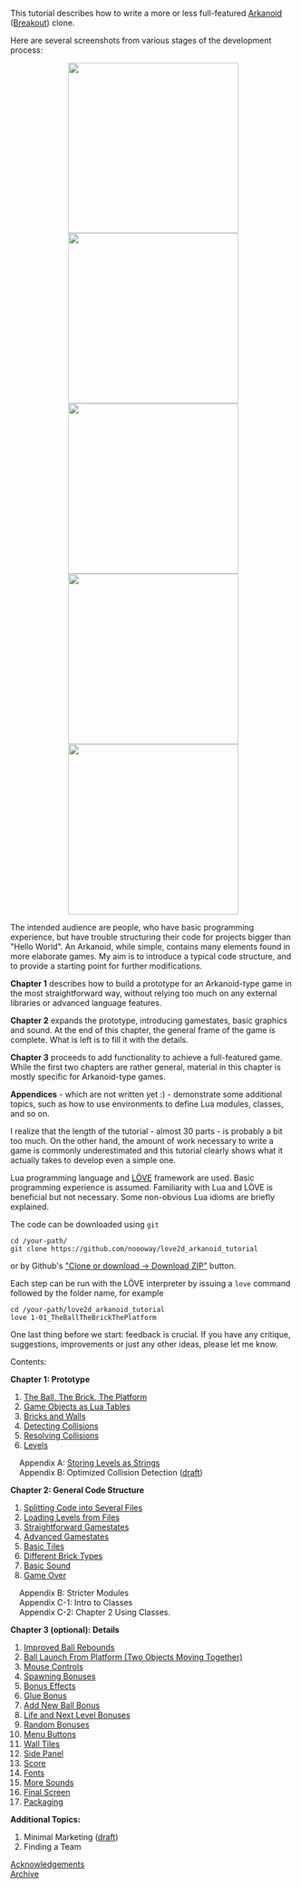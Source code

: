 This tutorial describes how to write a more or less full-featured [Arkanoid](https://en.wikipedia.org/wiki/Arkanoid) ([Breakout](https://en.wikipedia.org/wiki/Breakout_%28video_game%29)) clone. 

Here are several screenshots from various stages of the development process:
<p align="center">
<a href="https://github.com/noooway/love2d_arkanoid_tutorial/wiki/The-Ball,-The-Brick,-The-Platform"><img src="https://github.com/noooway/love2d_arkanoid_tutorial/blob/master/doc/img/1-01.png" width="300"/></a>
<a href="https://github.com/noooway/love2d_arkanoid_tutorial/wiki/Levels"><img src="https://github.com/noooway/love2d_arkanoid_tutorial/blob/master/doc/img/1-06.png" width="300"/></a>
<br>
<a href="https://github.com/noooway/love2d_arkanoid_tutorial/wiki/Add-New-Ball-Bonus"><img src="https://github.com/noooway/love2d_arkanoid_tutorial/blob/master/doc/img/3-07.png" width="300"/></a>
<a href="https://github.com/noooway/love2d_arkanoid_tutorial/wiki/Wall-Tiles"><img src="https://github.com/noooway/love2d_arkanoid_tutorial/blob/master/doc/img/3-11.png" width="300"/></a>
<br>
<a href="https://github.com/noooway/love2d_arkanoid_tutorial/wiki/Packaging"><img src="https://github.com/noooway/love2d_arkanoid_tutorial/blob/master/doc/img/3-17.png" width="300"/></a>
</p>

The intended audience are people, who have basic programming experience, but have
trouble structuring their code for projects bigger than "Hello World".
An Arkanoid, while simple, contains many elements found in more elaborate games.
My aim is to introduce a typical code structure,
and to provide a starting point for further modifications.

**Chapter 1** describes how to build a prototype for an Arkanoid-type 
game in the most straightforward way,
without relying too much on any external libraries or advanced language features. 

**Chapter 2** expands the prototype, introducing gamestates, basic graphics and sound.
At the end of this chapter, the general frame of the game is complete. What is left
is to fill it with the details. 

**Chapter 3** proceeds to add functionality to achieve a full-featured game. 
While the first two chapters are rather general, material in this chapter is mostly 
specific for Arkanoid-type games.

**Appendices** - which are not written yet :) - demonstrate some additional topics, such as how to use environments to 
define Lua modules, classes, and so on.

I realize that the length of the tutorial - almost 30 parts -
is probably a bit too much. On the other hand,
the amount of work necessary to write a game is
commonly underestimated and this tutorial 
clearly shows what it actually takes to develop even a simple one.

Lua programming language and [LÖVE](https://love2d.org/) framework are used.
Basic programming experience is assumed.
Familiarity with Lua and LÖVE is beneficial but not necessary.
Some non-obvious Lua idioms are briefly explained.

The code can be downloaded using `git` 
```
cd /your-path/
git clone https://github.com/noooway/love2d_arkanoid_tutorial
```
or by Github's ["Clone or download -> Download ZIP"](https://github.com/noooway/love2d_arkanoid_tutorial/archive/master.zip) button.

Each step can be run with the LÖVE interpreter by issuing a `love` 
command followed by the folder name, for example
```
cd /your-path/love2d_arkanoid_tutorial
love 1-01_TheBallTheBrickThePlatform 
```

One last thing before we start: feedback is crucial.
If you have any critique, suggestions, improvements or just any other ideas, please let me know. 

Contents:

**Chapter 1: Prototype**  

1. [The Ball, The Brick, The Platform](https://github.com/noooway/love2d_arkanoid_tutorial/wiki/The-Ball,-The-Brick,-The-Platform)
2. [Game Objects as Lua Tables](https://github.com/noooway/love2d_arkanoid_tutorial/wiki/Game-Objects-as-Lua-Tables)
3. [Bricks and Walls](https://github.com/noooway/love2d_arkanoid_tutorial/wiki/Bricks-and-Walls)
4. [Detecting Collisions](https://github.com/noooway/love2d_arkanoid_tutorial/wiki/Detecting-Collisions)
5. [Resolving Collisions](https://github.com/noooway/love2d_arkanoid_tutorial/wiki/Resolving-Collisions)
6. [Levels](https://github.com/noooway/love2d_arkanoid_tutorial/wiki/Levels)  

&nbsp;&nbsp;&nbsp; Appendix A: [Storing Levels as Strings](https://github.com/noooway/love2d_arkanoid_tutorial/wiki/Storing-Levels-as-Strings)  
&nbsp;&nbsp;&nbsp; Appendix B: Optimized Collision Detection ([draft](https://github.com/noooway/love2d_arkanoid_tutorial/wiki/Optimized-Collision-Detection))
<!-- -->

**Chapter 2: General Code Structure**  

1. [Splitting Code into Several Files](https://github.com/noooway/love2d_arkanoid_tutorial/wiki/Splitting-Code-Into-Several-Files)  
2. [Loading Levels from Files](https://github.com/noooway/love2d_arkanoid_tutorial/wiki/Loading-Levels-From-Files)
3. [Straightforward Gamestates](https://github.com/noooway/love2d_arkanoid_tutorial/wiki/Straightforward-Gamestates)
4. [Advanced Gamestates](https://github.com/noooway/love2d_arkanoid_tutorial/wiki/Advanced-Gamestates)    
5. [Basic Tiles](https://github.com/noooway/love2d_arkanoid_tutorial/wiki/Basic-Tiles)
6. [Different Brick Types](https://github.com/noooway/love2d_arkanoid_tutorial/wiki/Different-Brick-Types)  
7. [Basic Sound](https://github.com/noooway/love2d_arkanoid_tutorial/wiki/Basic-Sound)  
8. [Game Over](https://github.com/noooway/love2d_arkanoid_tutorial/wiki/Game-Over)

&nbsp;&nbsp;&nbsp; Appendix B: Stricter Modules  
&nbsp;&nbsp;&nbsp; Appendix C-1: Intro to Classes  
&nbsp;&nbsp;&nbsp; Appendix C-2: Chapter 2 Using Classes.  

<!-- -->
 **Chapter 3 (optional): Details**

1. [Improved Ball Rebounds](https://github.com/noooway/love2d_arkanoid_tutorial/wiki/Improved-Ball-Rebounds)
2. [Ball Launch From Platform (Two Objects Moving Together)](https://github.com/noooway/love2d_arkanoid_tutorial/wiki/Ball-Launch-From-Platform)
3. [Mouse Controls](https://github.com/noooway/love2d_arkanoid_tutorial/wiki/Mouse-Controls)
4. [Spawning Bonuses](https://github.com/noooway/love2d_arkanoid_tutorial/wiki/Spawning-Bonuses)
5. [Bonus Effects](https://github.com/noooway/love2d_arkanoid_tutorial/wiki/Bonus-effects)
6. [Glue Bonus](https://github.com/noooway/love2d_arkanoid_tutorial/wiki/Glue-Bonus)
7. [Add New Ball Bonus](https://github.com/noooway/love2d_arkanoid_tutorial/wiki/Add-New-Ball-Bonus)
8. [Life and Next Level Bonuses](https://github.com/noooway/love2d_arkanoid_tutorial/wiki/Life-and-Next-Level-Bonuses)
9. [Random Bonuses](https://github.com/noooway/love2d_arkanoid_tutorial/wiki/Random-Bonuses)
10. [Menu Buttons](https://github.com/noooway/love2d_arkanoid_tutorial/wiki/Menu-Buttons)
11. [Wall Tiles](https://github.com/noooway/love2d_arkanoid_tutorial/wiki/Wall-Tiles)
12. [Side Panel](https://github.com/noooway/love2d_arkanoid_tutorial/wiki/Side-Panel)  
13. [Score](https://github.com/noooway/love2d_arkanoid_tutorial/wiki/Score)
14. [Fonts](https://github.com/noooway/love2d_arkanoid_tutorial/wiki/Fonts)
15. [More Sounds](https://github.com/noooway/love2d_arkanoid_tutorial/wiki/More-Sounds)
16. [Final Screen](https://github.com/noooway/love2d_arkanoid_tutorial/wiki/Final-Screen)
17. [Packaging](https://github.com/noooway/love2d_arkanoid_tutorial/wiki/Packaging)

<!-- -->
**Additional Topics:**

1. Minimal Marketing ([draft](https://github.com/noooway/love2d_arkanoid_tutorial/wiki/Minimal-Marketing))  
2. Finding a Team 

[Acknowledgements](https://github.com/noooway/love2d_arkanoid_tutorial/wiki/Acknowledgements)  
[Archive](https://github.com/noooway/love2d_arkanoid_tutorial/wiki/Archive)  